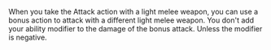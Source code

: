 When you take the Attack action with a light melee weapon, you can use a bonus action to attack with a different light melee weapon.
You don't add your ability modifier to the damage of the bonus attack. Unless the modifier is negative.